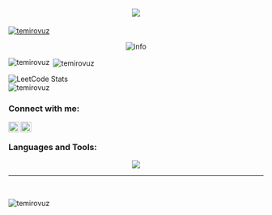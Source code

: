 <!--<div id="header" align="center">
  <img src="https://media.giphy.com/media/M9gbBd9nbDrOTu1Mqx/giphy.gif" width="100"/>
</div>
-->

<h1 align="center">
    <img src="https://readme-typing-svg.herokuapp.com/?font=Righteous&size=35&center=true&vCenter=true&width=500&height=70&duration=4000&lines=Welcome+to!+;+My+Github+Accont;" />
</h1>

<p align="left"> <a href="https://github.com/ryo-ma/github-profile-trophy"><img src="https://github-profile-trophy.vercel.app/?username=temirovuz" alt="temirovuz" /></a> </p>


<div align=center>
  <img src="https://github-profile-summary-cards.vercel.app/api/cards/profile-details?username=temirovuz&theme=github_dark" alt="info">
</div>

<p><img align="left" src="https://github-readme-stats.vercel.app/api/top-langs?username=temirovuz&show_icons=true&locale=en&layout=compact" alt="temirovuz" /></p>

<p>&nbsp;<img align="center" src="https://github-readme-stats.vercel.app/api?username=temirovuz&show_icons=true&locale=en" alt="temirovuz" /></p>

![LeetCode Stats](https://leetcard.jacoblin.cool/temirovuz?theme=wtf&font=ABeeZee&ext=heatmap) 
<br>
<img align="center" src="https://github-readme-streak-stats.herokuapp.com/?user=temirovuz" alt="temirovuz" />


<!-- [![willianrod's wakatime stats](https://github-readme-stats.vercel.app/api/wakatime?username=bekhzod&theme=github_dark&layout=compact)](https://wakatime.com/@bekhzod) -->

<h3 align="left">Connect with me:</h3>
<a href="https://t.me/Temirov"><img align="left" src="https://upload.wikimedia.org/wikipedia/commons/8/83/Telegram_2019_Logo.svg" alt="Yu Shi | Instagram" width="21px"/></a>
<a href="https://leetcode.com/temirovuz/"><img align="left" src="https://raw.githubusercontent.com/rahuldkjain/github-profile-readme-generator/master/src/images/icons/Social/leet-code.svg" alt="Yu Shi | Medium" width="21px"/></a>
</br>



<h3 align="left">Languages and Tools:</h3>
<p align="center">
      <img src="https://skillicons.dev/icons?i=git,python,django,fastapi,cpp,html,css,mongodb,mysql,postgres,sqlite,postman,aws,bootstrap,docker,github,linux, redis" />
</p>





<hr/>
<!-- <div id="badges">
  <a href="https://t.me/Temirov">
    <img src="https://img.shields.io/badge/Telegram-blue?style=for-the-badge&logo=telegram&logoColor=white" alt="Telegram Badge"/>
  </a>
  <a href="https://leetcode.com/temirovuz/">
    <img src="https://img.shields.io/badge/Leetcode-red?style=for-the-badge&logo=leetcode&logoColor=white" alt="Leetcode Badge"/>
  </a>
  <a href="https://www.instagram.com/dev_temirov/">
    <img src="https://img.shields.io/badge/Instagram-purple?style=for-the-badge&logo=instagram&logoColor=white" alt="Instagram Badge"/>
  </a>
</div> -->
<br>
<p align="left"> <img src="https://komarev.com/ghpvc/?username=temirovuz&label=Profile%20views&color=0e75b6&style=flat" alt="temirovuz" /> </p>
